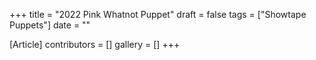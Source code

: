 +++
title = "2022 Pink Whatnot Puppet"
draft = false
tags = ["Showtape Puppets"]
date = ""

[Article]
contributors = []
gallery = []
+++